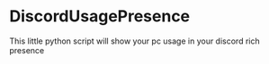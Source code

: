 # DiscordUsagePresence
 This little python script will show your pc usage in your discord rich presence
